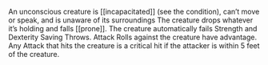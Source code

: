 An unconscious creature is [[incapacitated]] (see the condition), can’t move or speak, and is unaware of its surroundings
The creature drops whatever it’s holding and falls [[prone]].
The creature automatically fails Strength and Dexterity Saving Throws.
Attack Rolls against the creature have advantage.
Any Attack that hits the creature is a critical hit if the attacker is within 5 feet of the creature.